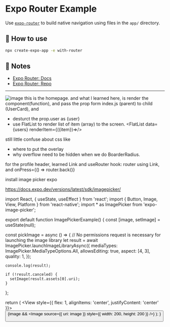 # Expo Router Example

Use [`expo-router`](https://expo.github.io/router) to build native navigation using files in the `app/` directory.

## 🚀 How to use

```sh
npx create-expo-app -e with-router
```

## 📝 Notes

- [Expo Router: Docs](https://expo.github.io/router)
- [Expo Router: Repo](https://github.com/expo/router)

---

![image](https://github.com/chormunlam/onlyFans/assets/71049920/1b8c0430-6947-4be2-a5b5-827bad368c0e)
this is the homepage. and what l learned here,
is render the component(function), and pass the prop form index.js (parent) to child (UserCard), and

- desturct the prop.user as {user}
- use FlatList to render list of item (array) to the screen.
  <FlatList data={users} renderItem={({item})=><UserCard user={item} />/>

still little confuse about css like

- where to put the overlay
- why overflow need to be hidden when we do BoarderRadius.

for the profile header, learned Link and useRouter hook:
router using Link, and onPress={() => router.back()}

install image picker expo

https://docs.expo.dev/versions/latest/sdk/imagepicker/

import React, { useState, useEffect } from 'react';
import { Button, Image, View, Platform } from 'react-native';
import \* as ImagePicker from 'expo-image-picker';

export default function ImagePickerExample() {
const [image, setImage] = useState(null);

const pickImage = async () => {
// No permissions request is necessary for launching the image library
let result = await ImagePicker.launchImageLibraryAsync({
mediaTypes: ImagePicker.MediaTypeOptions.All,
allowsEditing: true,
aspect: [4, 3],
quality: 1,
});

    console.log(result);

    if (!result.canceled) {
      setImage(result.assets[0].uri);
    }

};

return (
<View style={{ flex: 1, alignItems: 'center', justifyContent: 'center' }}>
<Button title="Pick an image from camera roll" onPress={pickImage} />
{image && <Image source={{ uri: image }} style={{ width: 200, height: 200 }} />}
</View>
);
}
